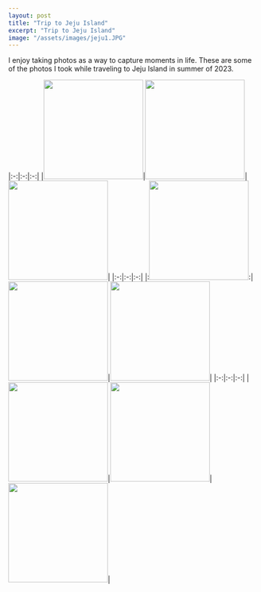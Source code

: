 ```yaml
---
layout: post
title: "Trip to Jeju Island"
excerpt: "Trip to Jeju Island"
image: "/assets/images/jeju1.JPG"
---
```


I enjoy taking photos as a way to capture moments in life. These are some of the photos I took while traveling to Jeju Island in summer of 2023.

|:-:|:-:|:-:|
|<img src="../../../assets/images/jeju2.JPG" height=200px>|<img src="../../../assets/images/jeju3.JPG" height=200px>|<img src="../../../assets/images/jeju4.JPG" height=200px>|
|:-:|:-:|:-:|
|:<img src="../../../assets/images/jeju5.JPG" height=200px >:|<img src="../../../assets/images/jeju6.JPG" height=200px>|<img src="../../../assets/images/jeju7.JPG" height=200px>|
|:-:|:-:|:-:|
|<img src="../../../assets/images/jeju8.JPG" height=200px>|<img src="../../../assets/images/jeju9.JPG" height=200px>|<img src="../../../assets/images/jeju10.JPG" height=200px>|
